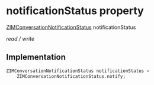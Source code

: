 


# notificationStatus property







[ZIMConversationNotificationStatus](../../zego_uikit_prebuilt_live_audio_room/ZIMConversationNotificationStatus.md) notificationStatus
  
_<span class="feature">read / write</span>_






## Implementation

```dart
ZIMConversationNotificationStatus notificationStatus =
    ZIMConversationNotificationStatus.notify;
```







